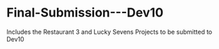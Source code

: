 # Final-Submission---Dev10
Includes the Restaurant 3 and Lucky Sevens Projects to be submitted to Dev10
